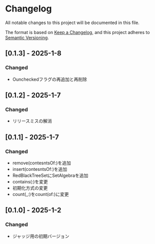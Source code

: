 # Changelog

All notable changes to this project will be documented in this file.

The format is based on [Keep a Changelog](https://keepachangelog.com/en/1.0.0/),
and this project adheres to [Semantic Versioning](https://semver.org/spec/v2.0.0.html).

## [0.1.3] - 2025-1-8
### Changed
- Ouncheckedフラグの再追加と再削除

## [0.1.2] - 2025-1-7
### Changed
- リリースミスの解消

## [0.1.1] - 2025-1-7
### Changed
- remove(contesntsOf:)を追加
- insert(contesntsOf:)を追加
- RedBlackTreeSetにSetAlgebraを追加
- contains(:)を変更
- 初期化方式の変更
- count(_:)をcount(of:)に変更

## [0.1.0] - 2025-1-2
### Changed
- ジャッジ用の初期バージョン
